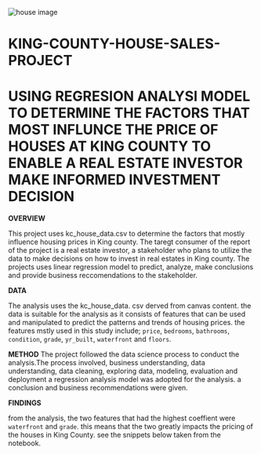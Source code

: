 ![house image](https://user-images.githubusercontent.com/122228492/227741769-043e60f5-2e7f-4c6c-b937-4e7d34dc31db.PNG)
# KING-COUNTY-HOUSE-SALES-PROJECT
# USING REGRESION ANALYSI MODEL TO DETERMINE THE FACTORS THAT MOST INFLUNCE THE PRICE OF HOUSES AT KING COUNTY TO ENABLE A REAL ESTATE INVESTOR MAKE INFORMED INVESTMENT DECISION
**OVERVIEW**

This project uses kc_house_data.csv to determine the factors that mostly influence housing prices in King county. The taregt consumer of the report of the project is a real estate investor, a stakeholder who plans to utilize the data to make decisions on how to invest in real estates in King county. The projects uses  linear regression model to predict, analyze, make conclusions and provide business reccomendations to the stakeholder.

**DATA**

The analysis uses the kc_house_data. csv derved from canvas content. the data is suitable for the analysis as it consists of features that can be used and manipulated to predict the patterns and trends of housing prices. the features mstly used in this study include; `price`, `bedrooms`, `bathrooms`, `condition`, `grade`, `yr_built`, `waterfront` and `floors`.

**METHOD**
The project followed the data science process to conduct the analysis.The process involved, business understanding, data understanding, data cleaning, exploring data, modeling, evaluation and deployment a regression analysis model was adopted for the analysis. a conclusion and business recommendations were given.

**FINDINGS**

from the analysis, the two features that had the highest coeffient were `waterfront` and `grade`. this means that the two greatly impacts the pricing of the houses in King County. see the snippets below taken from the notebook.
